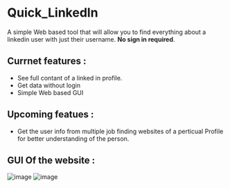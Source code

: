 # Quick_Linkedln

A simple Web based tool that will allow you to find everything about a linkedin user with just their username. **No sign in required**.

## Currnet features : 
- See full contant of a linked in profile.
- Get data without login
- Simple Web based GUI 

## Upcoming featues : 
- Get the user info from multiple job finding websites of a perticual Profile for better understanding of the person.

## GUI Of the website :
![image](https://user-images.githubusercontent.com/32749921/153715393-dc527a55-4574-4c5c-9504-c42d29904b1d.png)
![image](https://user-images.githubusercontent.com/82018964/153717852-4ef47d49-b1cc-4a44-bfb4-9b73b03287f9.png)

